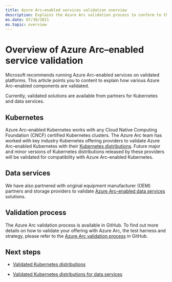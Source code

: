 ```yaml
---
title: Azure Arc–enabled services validation overview
description: Explains the Azure Arc validation process to conform to the Azure Arc–enabled Kubernetes, Data Services, and cluster extensions.
ms.date: 07/30/2021
ms.topic: overview
---
```


# Overview of Azure Arc–enabled service validation

Microsoft recommends running Azure Arc–enabled services on validated platforms. This article points you to content to explain how various Azure Arc–enabled components are validated. 

Currently, validated solutions are available from partners for Kubernetes and data services.

## Kubernetes

Azure Arc–enabled Kubernetes works with any Cloud Native Computing Foundation (CNCF) certified Kubernetes clusters. The Azure Arc team has worked with key industry Kubernetes offering providers to validate Azure Arc–enabled Kubernetes with their [Kubernetes distributions](../kubernetes/validation-program.md). Future major and minor versions of Kubernetes distributions released by these providers will be validated for compatibility with Azure Arc–enabled Kubernetes.

## Data services

We have also partnered with original equipment manufacturer (OEM) partners and storage providers to validate [Azure Arc–enabled data services](../data/validation-program.md) solutions.

## Validation process

The Azure Arc validation process is available in GitHub. To find out more details on how to validate your offering with Azure Arc, the test harness and strategy, please refer to the [Azure Arc validation process](https://github.com/Azure/azure-arc-validation/) in GitHub.

## Next steps

* [Validated Kubernetes distributions](../kubernetes/validation-program.md?toc=/azure/azure-arc/toc.json&bc=/azure/azure-arc/breadcrumb/toc.json)

* [Validated Kubernetes distributions for data services](../data/validation-program.md?toc=/azure/azure-arc/toc.json&bc=/azure/azure-arc/breadcrumb/toc.json)
